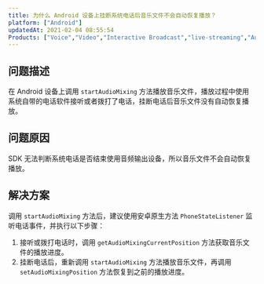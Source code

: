 ```yaml
---
title: 为什么 Android 设备上挂断系统电话后音乐文件不会自动恢复播放？
platform: ["Android"]
updatedAt: 2021-02-04 08:55:54
Products: ["Voice","Video","Interactive Broadcast","live-streaming","Audio Broadcast"]
---
```

## 问题描述

在 Android 设备上调用 `startAudioMixing` 方法播放音乐文件，播放过程中使用系统自带的电话软件接听或者拨打了电话，挂断电话后音乐文件没有自动恢复播放。

## 问题原因

SDK 无法判断系统电话是否结束使用音频输出设备，所以音乐文件不会自动恢复播放。

## 解决方案

调用 `startAudioMixing` 方法后，建议使用安卓原生方法 `PhoneStateListener` 监听电话事件，并执行以下步骤：

1. 接听或拨打电话时，调用 `getAudioMixingCurrentPosition` 方法获取音乐文件的播放进度。
2. 挂断电话后，重新调用 `startAudioMixing` 方法播放音乐文件，再调用 `setAudioMixingPosition` 方法恢复到之前的播放进度。